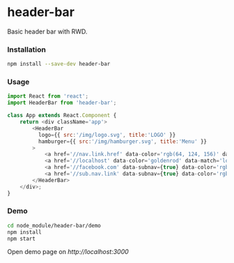 # header-bar
Basic header bar with RWD.

### Installation
```bash
npm install --save-dev header-bar
```
### Usage
```js
import React from 'react';
import HeaderBar from 'header-bar';

class App extends React.Component {
    return <div className='app'>
        <HeaderBar
          logo={{ src:'/img/logo.svg', title:'LOGO' }}
          hamburger={{ src:'/img/hamburger.svg', title:'Menu' }}
        >
            <a href='//nav.link.href' data-color='rgb(64, 124, 156)' data-match='nav.link.href'>nav-link-1</a>
            <a href='//localhost' data-color='goldenrod' data-match='local(.*)'>nav-link-2</a>
            <a href='//facebook.com' data-subnav={true} data-color='rgb(62, 86, 155)'><img src='/img/facebook.svg'/></a>
            <a href='//sub.nav.link' data-subnav={true} data-color='rgb(229, 26, 0)'>sub-nav-link</a>
        </HeaderBar>
    </div>;
}

```

### Demo
```bash
cd node_module/header-bar/demo
npm install
npm start
```
Open demo page on *http://localhost:3000*

